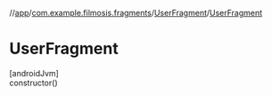 //[app](../../../index.md)/[com.example.filmosis.fragments](../index.md)/[UserFragment](index.md)/[UserFragment](-user-fragment.md)

# UserFragment

[androidJvm]\
constructor()
